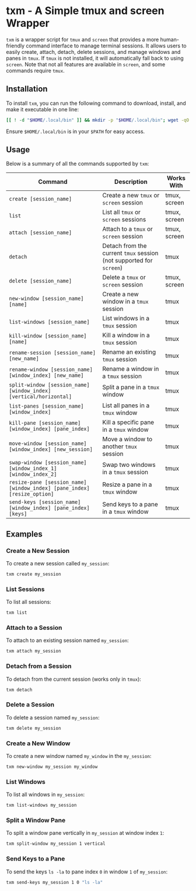# txm - A Simple tmux and screen Wrapper

`txm` is a wrapper script for `tmux` and `screen` that provides a more human-friendly command interface to manage terminal sessions. It allows users to easily create, attach, detach, delete sessions, and manage windows and panes in `tmux`. If `tmux` is not installed, it will automatically fall back to using `screen`. Note that not all features are available in `screen`, and some commands require `tmux`.

## Installation

To install `txm`, you can run the following command to download, install, and make it executable in one line:

```bash
[[ ! -d "$HOME/.local/bin" ]] && mkdir -p "$HOME/.local/bin"; wget -qO "$HOME/.local/bin/txm" https://github.com/MohamedElashri/utils/raw/refs/heads/main/remote/tmux-remote/txm/txm && chmod +x "$HOME/.local/bin/txm"
```

Ensure `$HOME/.local/bin` is in your `$PATH` for easy access.

## Usage

Below is a summary of all the commands supported by `txm`:

| Command                                                                  | Description                                                         | Works With      |
| ------------------------------------------------------------------------ | ------------------------------------------------------------------- | --------------- |
| `create [session_name]`                                                  | Create a new `tmux` or `screen` session                             | tmux, screen    |
| `list`                                                                   | List all `tmux` or `screen` sessions                                | tmux, screen    |
| `attach [session_name]`                                                  | Attach to a `tmux` or `screen` session                              | tmux, screen    |
| `detach`                                                                 | Detach from the current `tmux` session (not supported for `screen`) | tmux            |
| `delete [session_name]`                                                  | Delete a `tmux` or `screen` session                                 | tmux, screen    |
| `new-window [session_name] [name]`                                       | Create a new window in a `tmux` session                             | tmux            |
| `list-windows [session_name]`                                            | List windows in a `tmux` session                                    | tmux            |
| `kill-window [session_name] [name]`                                      | Kill a window in a `tmux` session                                   | tmux            |
| `rename-session [session_name] [new_name]`                               | Rename an existing `tmux` session                                   | tmux            |
| `rename-window [session_name] [window_index] [new_name]`                 | Rename a window in a `tmux` session                                 | tmux            |
| `split-window [session_name] [window_index] [vertical/horizontal]`       | Split a pane in a `tmux` window                                     | tmux            |
| `list-panes [session_name] [window_index]`                               | List all panes in a `tmux` window                                   | tmux            |
| `kill-pane [session_name] [window_index] [pane_index]`                   | Kill a specific pane in a `tmux` window                             | tmux            |
| `move-window [session_name] [window_index] [new_session]`                | Move a window to another `tmux` session                             | tmux            |
| `swap-window [session_name] [window_index_1] [window_index_2]`           | Swap two windows in a `tmux` session                                | tmux            |
| `resize-pane [session_name] [window_index] [pane_index] [resize_option]` | Resize a pane in a `tmux` window                                    | tmux            |
| `send-keys [session_name] [window_index] [pane_index] [keys]`            | Send keys to a pane in a `tmux` window                              | tmux            |

## Examples

### Create a New Session
To create a new session called `my_session`:
```bash
txm create my_session
```

### List Sessions
To list all sessions:
```bash
txm list
```

### Attach to a Session
To attach to an existing session named `my_session`:
```bash
txm attach my_session
```

### Detach from a Session
To detach from the current session (works only in `tmux`):
```bash
txm detach
```

### Delete a Session
To delete a session named `my_session`:
```bash
txm delete my_session
```

### Create a New Window
To create a new window named `my_window` in the `my_session`:
```bash
txm new-window my_session my_window
```

### List Windows
To list all windows in `my_session`:
```bash
txm list-windows my_session
```

### Split a Window Pane
To split a window pane vertically in `my_session` at window index `1`:
```bash
txm split-window my_session 1 vertical
```

### Send Keys to a Pane
To send the keys `ls -la` to pane index `0` in window `1` of `my_session`:
```bash
txm send-keys my_session 1 0 "ls -la"
```

